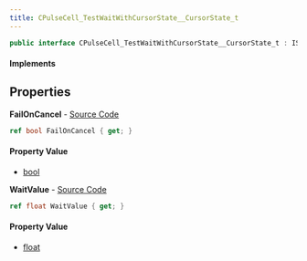 ```yaml
---
title: CPulseCell_TestWaitWithCursorState__CursorState_t
---
```


```csharp
public interface CPulseCell_TestWaitWithCursorState__CursorState_t : ISchemaClass<CPulseCell_TestWaitWithCursorState__CursorState_t>, ISchemaField, ISchemaClass, INativeHandle
```

#### Implements

## Properties

**FailOnCancel** - [Source Code](https://github.com/swiftly-solution/swiftlys2/blob/main/managed/src/SwiftlyS2.Generated/Schemas/Interfaces/CPulseCell_TestWaitWithCursorState__CursorState_t.cs#L18)

```csharp
ref bool FailOnCancel { get; }
```

#### Property Value

- [bool](https://learn.microsoft.com/dotnet/api/system.boolean)

**WaitValue** - [Source Code](https://github.com/swiftly-solution/swiftlys2/blob/main/managed/src/SwiftlyS2.Generated/Schemas/Interfaces/CPulseCell_TestWaitWithCursorState__CursorState_t.cs#L16)

```csharp
ref float WaitValue { get; }
```

#### Property Value

- [float](https://learn.microsoft.com/dotnet/api/system.single)

